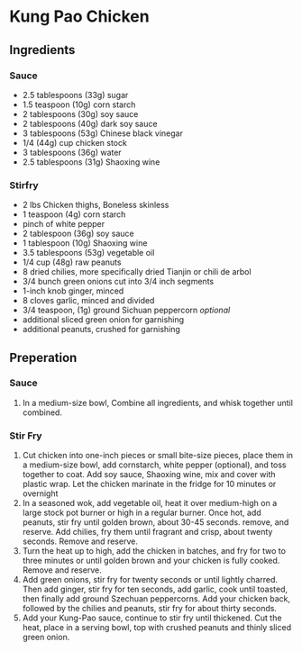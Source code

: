 # Kung Pao Chicken

## Ingredients
### Sauce
* 2.5 tablespoons (33g) sugar 
* 1.5 teaspoon (10g) corn starch 
* 2 tablespoons (30g) soy sauce 
* 2 tablespoons (40g) dark soy sauce 
* 3 tablespoons (53g) Chinese black vinegar 
* 1/4 (44g) cup chicken  stock 
* 3 tablespoons (36g) water 
* 2.5 tablespoons (31g) Shaoxing wine

### Stirfry
* 2 lbs Chicken thighs, Boneless skinless
* 1 teaspoon  (4g) corn starch
* pinch of white pepper
* 2 tablespoon (36g) soy sauce 
* 1 tablespoon (10g) Shaoxing wine 
* 3.5 tablespoons (53g) vegetable oil 
* 1/4 cup (48g) raw peanuts 
* 8 dried chilies, more specifically dried Tianjin or chili de arbol 
* 3/4 bunch green onions cut into 3/4 inch segments
* 1-inch knob ginger, minced 
* 8 cloves garlic, minced and divided
* 3/4 teaspoon, (1g) ground Sichuan peppercorn  *optional*
* additional sliced green onion for garnishing
* additional peanuts, crushed for garnishing

## Preperation
### Sauce
1. In a medium-size bowl,  Combine all ingredients, and whisk together until combined.

### Stir Fry
1. Cut chicken into one-inch pieces or small bite-size pieces, place them in a medium-size bowl, add cornstarch, white pepper (optional), and toss together to coat. Add soy sauce, Shaoxing wine, mix and cover with plastic wrap. Let the chicken marinate in the fridge for 10 minutes or overnight 
1. In a seasoned wok, add vegetable oil, heat it over medium-high on a large stock pot burner or high in a regular burner. Once hot, add peanuts, stir fry until golden brown, about 30-45 seconds. remove, and reserve. Add chilies, fry them until fragrant and crisp, about twenty seconds. Remove and reserve. 
1. Turn the heat up to high, add the chicken in batches, and fry for two to three minutes or until golden brown and your chicken is fully cooked. Remove and reserve. 
1. Add green onions, stir fry for twenty seconds or until lightly charred. Then add ginger, stir fry for ten seconds, add garlic, cook until toasted, then finally add ground Szechuan peppercorns. Add your chicken back, followed by the chilies and peanuts, stir fry for about thirty seconds. 
1. Add your Kung-Pao sauce, continue to stir fry until thickened. Cut the heat, place in a serving bowl, top with crushed peanuts and thinly sliced green onion.